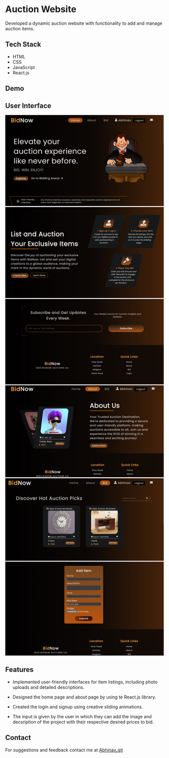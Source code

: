 
# Auction Website


Developed a dynamic auction website with functionality to add and manage auction items.



## Tech Stack


- HTML
- CSS
- JavaScript
- React.js





## Demo




## User Interface

![App Screenshot](Documentation_Resources/s1.jpg)
![App Screenshot](Documentation_Resources/s2.jpg)
![App Screenshot](Documentation_Resources/s3.jpg)
![App Screenshot](Documentation_Resources/s4.jpg)
![App Screenshot](Documentation_Resources/s5.jpg)
![App Screenshot](Documentation_Resources/s6.jpg)








## Features


   - Implemented user-friendly interfaces for item listings, including photo uploads and detailed descriptions.

   - Designed the home page and about page by using te React.js library.

   - Created the login and signup using creative sliding animations.

   - The input is given by the user in which they can add the image and decsription of the project with their respective desired prices to bid.



## Contact

For suggestions and feedback contact me at [Abhinav_git](https://github.com/UltimateAbhinav)



